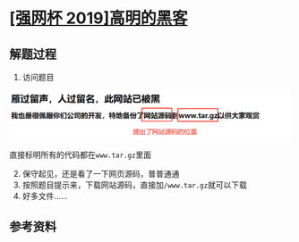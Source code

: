 # [[强网杯 2019]高明的黑客](https://buuoj.cn/challenges#[%E5%BC%BA%E7%BD%91%E6%9D%AF%202019]%E9%AB%98%E6%98%8E%E7%9A%84%E9%BB%91%E5%AE%A2)

## 解题过程

1. 访问题目    

![](./img/网站源码.png)     

直接标明所有的代码都在`www.tar.gz`里面    

2. 保守起见，还是看了一下网页源码，普普通通
3. 按照题目提示来，下载网站源码，直接加`/www.tar.gz`就可以下载    
4. 好多文件……
## 参考资料